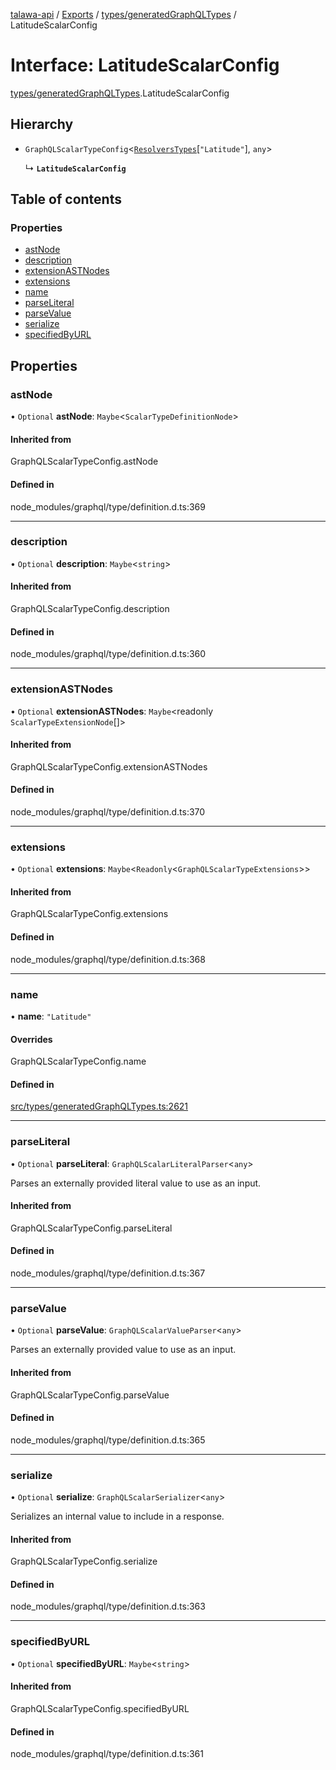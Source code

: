 [talawa-api](../README.md) / [Exports](../modules.md) / [types/generatedGraphQLTypes](../modules/types_generatedGraphQLTypes.md) / LatitudeScalarConfig

# Interface: LatitudeScalarConfig

[types/generatedGraphQLTypes](../modules/types_generatedGraphQLTypes.md).LatitudeScalarConfig

## Hierarchy

- `GraphQLScalarTypeConfig`\<[`ResolversTypes`](../modules/types_generatedGraphQLTypes.md#resolverstypes)[``"Latitude"``], `any`\>

  ↳ **`LatitudeScalarConfig`**

## Table of contents

### Properties

- [astNode](types_generatedGraphQLTypes.LatitudeScalarConfig.md#astnode)
- [description](types_generatedGraphQLTypes.LatitudeScalarConfig.md#description)
- [extensionASTNodes](types_generatedGraphQLTypes.LatitudeScalarConfig.md#extensionastnodes)
- [extensions](types_generatedGraphQLTypes.LatitudeScalarConfig.md#extensions)
- [name](types_generatedGraphQLTypes.LatitudeScalarConfig.md#name)
- [parseLiteral](types_generatedGraphQLTypes.LatitudeScalarConfig.md#parseliteral)
- [parseValue](types_generatedGraphQLTypes.LatitudeScalarConfig.md#parsevalue)
- [serialize](types_generatedGraphQLTypes.LatitudeScalarConfig.md#serialize)
- [specifiedByURL](types_generatedGraphQLTypes.LatitudeScalarConfig.md#specifiedbyurl)

## Properties

### astNode

• `Optional` **astNode**: `Maybe`\<`ScalarTypeDefinitionNode`\>

#### Inherited from

GraphQLScalarTypeConfig.astNode

#### Defined in

node_modules/graphql/type/definition.d.ts:369

___

### description

• `Optional` **description**: `Maybe`\<`string`\>

#### Inherited from

GraphQLScalarTypeConfig.description

#### Defined in

node_modules/graphql/type/definition.d.ts:360

___

### extensionASTNodes

• `Optional` **extensionASTNodes**: `Maybe`\<readonly `ScalarTypeExtensionNode`[]\>

#### Inherited from

GraphQLScalarTypeConfig.extensionASTNodes

#### Defined in

node_modules/graphql/type/definition.d.ts:370

___

### extensions

• `Optional` **extensions**: `Maybe`\<`Readonly`\<`GraphQLScalarTypeExtensions`\>\>

#### Inherited from

GraphQLScalarTypeConfig.extensions

#### Defined in

node_modules/graphql/type/definition.d.ts:368

___

### name

• **name**: ``"Latitude"``

#### Overrides

GraphQLScalarTypeConfig.name

#### Defined in

[src/types/generatedGraphQLTypes.ts:2621](https://github.com/PalisadoesFoundation/talawa-api/blob/1bb35e9/src/types/generatedGraphQLTypes.ts#L2621)

___

### parseLiteral

• `Optional` **parseLiteral**: `GraphQLScalarLiteralParser`\<`any`\>

Parses an externally provided literal value to use as an input.

#### Inherited from

GraphQLScalarTypeConfig.parseLiteral

#### Defined in

node_modules/graphql/type/definition.d.ts:367

___

### parseValue

• `Optional` **parseValue**: `GraphQLScalarValueParser`\<`any`\>

Parses an externally provided value to use as an input.

#### Inherited from

GraphQLScalarTypeConfig.parseValue

#### Defined in

node_modules/graphql/type/definition.d.ts:365

___

### serialize

• `Optional` **serialize**: `GraphQLScalarSerializer`\<`any`\>

Serializes an internal value to include in a response.

#### Inherited from

GraphQLScalarTypeConfig.serialize

#### Defined in

node_modules/graphql/type/definition.d.ts:363

___

### specifiedByURL

• `Optional` **specifiedByURL**: `Maybe`\<`string`\>

#### Inherited from

GraphQLScalarTypeConfig.specifiedByURL

#### Defined in

node_modules/graphql/type/definition.d.ts:361
